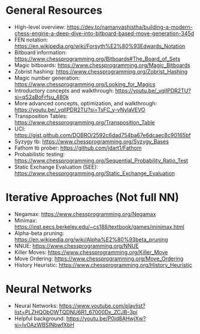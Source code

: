 # General Resources
- High-level overview: https://dev.to/namanvashistha/building-a-modern-chess-engine-a-deep-dive-into-bitboard-based-move-generation-345d
- FEN notation: https://en.wikipedia.org/wiki/Forsyth%E2%80%93Edwards_Notation
- Bitboard information: https://www.chessprogramming.org/Bitboards#The_Board_of_Sets
- Magic bitboards: https://www.chessprogramming.org/Magic_Bitboards
- Zobrist hashing: https://www.chessprogramming.org/Zobrist_Hashing
- Magic number generation: https://www.chessprogramming.org/Looking_for_Magics
- Introductory concepts and walkthrough: https://youtu.be/_vqlIPDR2TU?si=qS2aBoFrfsu_480k
- More advanced concepts, optimization, and walkthrough: https://youtu.be/_vqlIPDR2TU?si=TsFC_y-vNylaVEVO
- Transposition Tables: https://www.chessprogramming.org/Transposition_Table
- UCI: https://gist.github.com/DOBRO/2592c6dad754ba67e6dcaec8c90165bf
- Syzygy tb: https://www.chessprogramming.org/Syzygy_Bases
- Fathom tb prober: https://github.com/jdart1/Fathom
- Probabilistic testing: https://www.chessprogramming.org/Sequential_Probability_Ratio_Test 
- Static Exchange Evaluation (SEE): https://www.chessprogramming.org/Static_Exchange_Evaluation

# Iterative Approaches (Not full NN) 
- Negamax: https://www.chessprogramming.org/Negamax
- Minimax: https://inst.eecs.berkeley.edu/~cs188/textbook/games/minimax.html
- Alpha-beta pruning: https://en.wikipedia.org/wiki/Alpha%E2%80%93beta_pruning
- NNUE: https://www.chessprogramming.org/NNUE
- Killer Moves: https://www.chessprogramming.org/Killer_Move
- Move Ordering: https://www.chessprogramming.org/Move_Ordering
- History Heuristic: https://www.chessprogramming.org/History_Heuristic

# Neural Networks
- Neural Networks: https://www.youtube.com/playlist?list=PLZHQObOWTQDNU6R1_67000Dx_ZCJB-3pi
- Helpful background: https://youtu.be/P0jd8AHwjXw?si=IvOAzWBSINbwfXbH